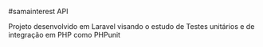 #samainterest API

Projeto desenvolvido em Laravel visando o estudo de Testes unitários e de integração em PHP como PHPunit
